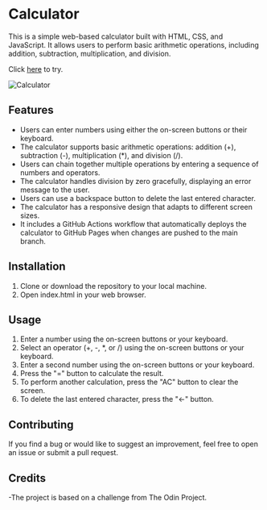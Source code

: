# Calculator
This is a simple web-based calculator built with HTML, CSS, and JavaScript. It allows users to perform basic arithmetic operations, including addition, subtraction, multiplication, and division.

Click [here](https://leshis.github.io/etch-a-sketch/) to try.

![Calculator](https://user-images.githubusercontent.com/94430516/232045676-078caefe-7cd4-4f5d-b6f9-9c1ec662fd14.png)


## **Features**
 - Users can enter numbers using either the on-screen buttons or their keyboard.
 - The calculator supports basic arithmetic operations: addition (+), subtraction (-), multiplication (*), and division (/).
 - Users can chain together multiple operations by entering a sequence of numbers and operators.
 - The calculator handles division by zero gracefully, displaying an error message to the user.
 - Users can use a backspace button to delete the last entered character.
 - The calculator has a responsive design that adapts to different screen sizes.
 - It includes a GitHub Actions workflow that automatically deploys the calculator to GitHub Pages when changes are pushed to the main branch.
## **Installation**
 1. Clone or download the repository to your local machine.
 2. Open index.html in your web browser.
## **Usage**
 1. Enter a number using the on-screen buttons or your keyboard.
 2. Select an operator (+, -, *, or /) using the on-screen buttons or your keyboard.
 3. Enter a second number using the on-screen buttons or your keyboard.
 4. Press the "=" button to calculate the result.
 5. To perform another calculation, press the "AC" button to clear the screen.
 6. To delete the last entered character, press the "←" button.
## **Contributing**
If you find a bug or would like to suggest an improvement, feel free to open an issue or submit a pull request.
## **Credits**
 -The project is based on a challenge from The Odin Project.
